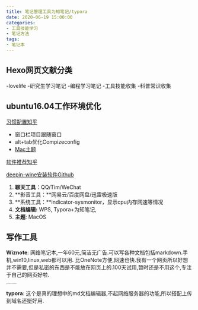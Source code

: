 ```yaml
---
title: 笔记管理工具为知笔记/typora
date: 2020-06-19 15:00:00
categories:
- 工具技能学习
- 笔记方法
tags:
- 笔记本
---
```




## Hexo网页文献分类

-lovelife
-研究生学习笔记
-编程学习笔记
-工具技能收集
-科普常识收集

## ubuntu16.04工作环境优化

[习惯配置知乎](https://zhuanlan.zhihu.com/p/56253982)

- 窗口栏项目跟随窗口
- alt+tab优化Compizeconfig
- [Mac主题](https://www.jianshu.com/p/f8f53be35512)

[软件推荐知乎](https://zhuanlan.zhihu.com/p/68921091)

[deepin-wine安装软件Github](https://github.com/wszqkzqk/deepin-wine-ubuntu)

1. **聊天工具**：QQ/Tim/WeChat
2. **影音工具：**网易云/百度网盘/迅雷极速版
3. **系统工具：**indicator-sysmonitor，显示cpu内存网速等情况
4. **文档编辑:** WPS, Typora+为知笔记,
5. **主题**: MacOS



## 写作工具

**Wiznote**: 网络笔记本,一年60元,简洁无广告.可以写各种文档包括markdown.手机,win10,linux,web都可以用. 比OneNote方便,网速也快.我有一个网页所以好想并不需要,但是私密的东西是不能放在网页上的.100天试用,暂时还是不用这个,专注于自己的网页好啦.

<img src="/home/lee/图片/icon/76c59a5bd832a4c3f74dd3b266b665fd.jpg" alt="76c59a5bd832a4c3f74dd3b266b665fd" style="zoom:10%;" />

**typora**: 这个是真的理想中的md文档编辑器,不起网络服务器的功能,所以搭配上传到域名还挺好用.





​	